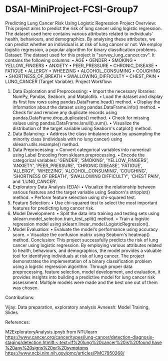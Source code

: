 # DSAI-MiniProject-FCSI-Group7
Predicting Lung Cancer Risk Using Logistic Regression
Project Overview:
This project aims to predict the risk of lung cancer using logistic regression. The dataset used here contains various attributes related to individuals' health, behaviours, and demographics. By analysing these attributes, we can predict whether an individual is at risk of lung cancer or not. We employ logistic regression, a popular algorithm for binary classification problems.
Dataset:
The dataset used for this project is "survey_lung_cancer.csv". It contains the following columns:
•	AGE
•	GENDER
•	SMOKING
•	YELLOW_FINGERS
•	ANXIETY
•	PEER_PRESSURE
•	CHRONIC_DISEASE
•	FATIGUE
•	ALLERGY
•	WHEEZING
•	ALCOHOL_CONSUMING
•	COUGHING
•	SHORTNESS_OF_BREATH
•	SWALLOWING_DIFFICULTY
•	CHEST_PAIN
•	LUNG_CANCER (Target Variable).
Project Workflow:
1.	Data Exploration and Preprocessing:
•	Import the necessary libraries: NumPy, Pandas, Seaborn, and Matplotlib.
•	Load the dataset and display its first few rows using pandas.DataFrame.head() method.
•	Display the information about the dataset using pandas.DataFrame.info() method.
•	Check for and remove any duplicate records using pandas.DataFrame.drop_duplicates() method.
•	Check for missing values using pandas.DataFrame.isnull().sum().
•	Visualize the distribution of the target variable using Seaborn's catplot() method.
2.	Data Balancing:
•	Address the class imbalance issue by upsampling the minority class (individuals with no lung cancer) using sklearn.utils.resample() method.
3.	Data Preprocessing:
•	Convert categorical variables into numerical using Label Encoding from sklearn.preprocessing.
•	Encode the categorical variables: 'GENDER', 'SMOKING', 'YELLOW_FINGERS', 'ANXIETY', 'PEER_PRESSURE', 'CHRONIC DISEASE', 'FATIGUE', 'ALLERGY', 'WHEEZING', 'ALCOHOL_CONSUMING', 'COUGHING', 'SHORTNESS OF BREATH', 'SWALLOWING DIFFICULTY', 'CHEST PAIN', and 'LUNG_CANCER'.
4.	Exploratory Data Analysis (EDA):
•	Visualize the relationship between various features and the target variable using Seaborn's stripplot() method.
•	Perform feature selection using chi-squared test.
5.	Feature Selection:
•	Use chi-squared test to select the most important features for predicting lung cancer risk.
6.	Model Development:
•	Split the data into training and testing sets using sklearn.model_selection.train_test_split() method.
•	Train a logistic regression model using sklearn.linear_model.LogisticRegression().
7.	Model Evaluation:
•	Evaluate the model's performance using accuracy score.
•	Visualize the confusion matrix using Seaborn's heatmap() method.
Conclusion:
This project successfully predicts the risk of lung cancer using logistic regression. By employing various attributes related to health, behaviours, and demographics, the model provides a valuable tool for identifying individuals at risk of lung cancer. The project demonstrates the implementation of a binary classification problem using a logistic regression algorithm. Through proper data preprocessing, feature selection, model development, and evaluation, it provides insights into building a predictive model for lung cancer risk assessment. Multiple models were made and the best one out of them was chosen.

Contributions:

Vijay: Data preparation, exploratory analysis
Avneesh: Model Training, Slides

References:

M2ExploratoryAnalysis.ipnyb from NTUlearn
https://www.cancer.org/cancer/types/lung-cancer/detection-diagnosis-staging/detection.html#:~:text=If%20lung%20cancer%20is%20found,have%20any%20signs%20or%20symptoms
https://www.ncbi.nlm.nih.gov/pmc/articles/PMC7950268/

